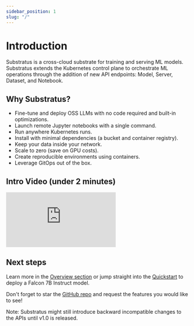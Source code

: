 ```yaml
---
sidebar_position: 1
slug: "/"
---
```


# Introduction

Substratus is a cross-cloud substrate for training and serving ML models. Substratus extends the Kubernetes control plane to orchestrate ML operations through the addition of new API endpoints: Model, Server, Dataset, and Notebook.

## Why Substratus?

* Fine-tune and deploy OSS LLMs with no code required and built-in optimizations.
* Launch remote Jupyter notebooks with a single command.
* Run anywhere Kubernetes runs.
* Install with minimal dependencies (a bucket and container registry).
* Keep your data inside your network.
* Scale to zero (save on GPU costs).
* Create reproducible environments using containers.
* Leverage GitOps out of the box.

## Intro Video (under 2 minutes)

<div class="video-container">
  <iframe class="video" src="https://www.youtube.com/embed/CLyXKJHIQ6A" title="YouTube video player" frameborder="0" allow="accelerometer; autoplay; clipboard-write; encrypted-media; gyroscope; picture-in-picture; web-share" allowfullscreen></iframe>
</div>

## Next steps

Learn more in the [Overview section](./overview.md) or jump straight into the [Quickstart](./quickstart.md) to deploy a Falcon 7B Instruct model.

Don't forget to star the [GitHub repo](https://github.com/substratusai/substratus) and request the features you would like to see!

Note: Substratus might still introduce backward incompatible changes to the APIs until v1.0 is released.